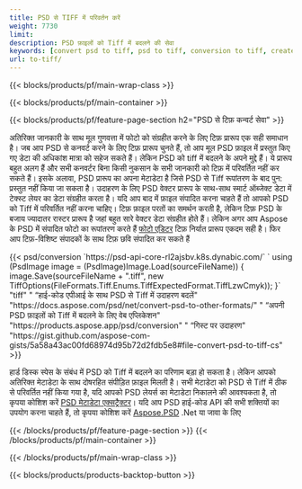 ```yaml
---
title: PSD से TIFF में परिवर्तन करें
weight: 7730
limit: 
description: PSD फ़ाइलों को Tiff में बदलने की सेवा
keywords: [convert psd to tiff, psd to tiff, conversion to tiff, create tiff from psd, print psd as tiff]
url: to-tiff/
---
```


{{< blocks/products/pf/main-wrap-class >}}

{{< blocks/products/pf/main-container >}}

{{< blocks/products/pf/feature-page-section h2="PSD से टिफ़ कन्वर्ट सेवा" >}}
<p>अतिरिक्त जानकारी के साथ मूल गुणवत्ता में फोटो को संग्रहीत करने के लिए टिफ़ प्रारूप एक सही समाधान है। जब आप PSD से कनवर्ट करने के लिए टिफ़ प्रारूप चुनते हैं, तो आप मूल PSD फ़ाइल में प्रस्तुत किए गए डेटा की अधिकांश मात्रा को सहेज सकते हैं। लेकिन PSD को tiff में बदलने के अपने मुद्दे हैं। ये प्रारूप बहुत अलग हैं और सभी कनवर्टर बिना किसी नुकसान के सभी जानकारी को टिफ़ में परिवर्तित नहीं कर सकते हैं। इसके अलावा, PSD प्रारूप का अपना मेटाडेटा है जिसे PSD से Tiff रूपांतरण के बाद पुन: प्रस्तुत नहीं किया जा सकता है। उदाहरण के लिए PSD वेक्टर प्रारूप के साथ-साथ स्मार्ट ऑब्जेक्ट डेटा में टेक्स्ट लेयर का डेटा संग्रहीत करता है। यदि आप बाद में फ़ाइल संपादित करना चाहते हैं तो आपको PSD को Tiff में परिवर्तित नहीं करना चाहिए। टिफ़ फ़ाइल परतों का समर्थन करती है, लेकिन टिफ़ PSD के बजाय ज्यादातर रास्टर प्रारूप है जहां बहुत सारे वेक्टर डेटा संग्रहीत होते हैं। लेकिन अगर आप Aspose के PSD में संपादित फोटो का रूपांतरण करते हैं <a href="https://products.aspose.app/psd/photo-editor">फोटो एडिटर</a> टिफ़ निर्यात प्रारूप एकदम सही है। फिर आप टिफ़-विशिष्ट संपादकों के साथ टिफ़ छवि संपादित कर सकते हैं</p>
{{< psd/conversion `https://psd-api-core-rl2ajsbv.k8s.dynabic.com/` 
`    using (PsdImage image = (PsdImage)Image.Load(sourceFileName))
    {
        image.Save(sourceFileName + ".tiff", new TiffOptions(FileFormats.Tiff.Enums.TiffExpectedFormat.TiffLzwCmyk));
    }` 
	"tiff" "
“हाई-कोड एपीआई के साथ PSD से Tiff में उदाहरण बदलें"  "https://docs.aspose.com/psd/net/convert-psd-to-other-formats/" "
“अपनी PSD फ़ाइलों को Tiff में बदलने के लिए वेब एप्लिकेशन" "https://products.aspose.app/psd/conversion" "
“गिस्ट पर उदाहरण" "https://gist.github.com/aspose-com-gists/5a58a43ac00fd68974d95b72d2fdb5e8#file-convert-psd-to-tiff-cs" >}}
<p>हार्ड डिस्क स्पेस के संबंध में PSD को Tiff में बदलने का परिणाम बड़ा हो सकता है। लेकिन आपको अतिरिक्त मेटाडेटा के साथ दोषरहित संपीड़ित फ़ाइल मिलती है। सभी मेटाडेटा को PSD से Tiff में ठीक से परिवर्तित नहीं किया गया है, यदि आपको PSD लेयर्स का मेटाडेटा निकालने की आवश्यकता है, तो कृपया कोशिश करें <a href="https://products.aspose.app/psd/metadata">PSD मेटाडेटा एक्सट्रैक्टर</a>। यदि आप PSD हाई-कोड API की सभी शक्तियों का उपयोग करना चाहते हैं, तो कृपया कोशिश करें <a href="/psd">Aspose.PSD</a> .Net या जावा के लिए</p>
{{< /blocks/products/pf/feature-page-section >}}
{{< /blocks/products/pf/main-container >}}


{{< /blocks/products/pf/main-wrap-class >}}

{{< blocks/products/products-backtop-button >}}
